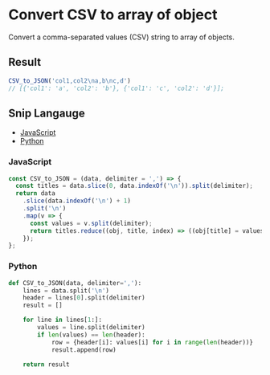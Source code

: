 # Convert CSV to array of object
Convert a comma-separated values (CSV) string to array of objects.

## Result
```js
CSV_to_JSON('col1,col2\na,b\nc,d')
// [{'col1': 'a', 'col2': 'b'}, {'col1': 'c', 'col2': 'd'}];
```

## Snip Langauge
* [JavaScript](#javascript)
* [Python](#python)


### JavaScript
```js
const CSV_to_JSON = (data, delimiter = ',') => {
  const titles = data.slice(0, data.indexOf('\n')).split(delimiter);
  return data
    .slice(data.indexOf('\n') + 1)
    .split('\n')
    .map(v => {
      const values = v.split(delimiter);
      return titles.reduce((obj, title, index) => ((obj[title] = values[index]), obj), {});
    });
};
```

### Python
```py
def CSV_to_JSON(data, delimiter=','):
    lines = data.split('\n')
    header = lines[0].split(delimiter)
    result = []

    for line in lines[1:]:
        values = line.split(delimiter)
        if len(values) == len(header):
            row = {header[i]: values[i] for i in range(len(header))}
            result.append(row)

    return result
```

